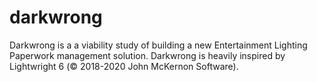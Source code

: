# darkwrong

Darkwrong is a a viability study of building a new Entertainment Lighting Paperwork management solution. Darkwrong is heavily inspired by Lightwright 6 (© 2018-2020 John McKernon Software).


